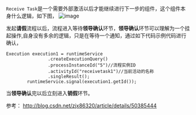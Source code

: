 `Receive Task`是一个需要外部激活以后才能继续进行下一步的组件，这个组件本身什么逻辑，如下图，
![image](http://static.xiaoqiangge.com/image/4c6b8ff7-f2de-4f62-8e4c-334fbd664c35.png)

发起**请假**流程以后，流程进入等待**领导确认**环节，**领导确认**环节可以理解为一个挂起操作,自身没有多余的逻辑，只是在等待一个通知，通过如下代码示例代码进行确认，
```
Execution execution1 = runtimeService
                .createExecutionQuery()  
                .processInstanceId("5")//流程实例ID  
                .activityId("receivetask1")//当前活动的名称  
                .singleResult(); 
		runtimeService.signal(execution1.getId());
```
当**领导确认**完以后立刻进入**销假**环节。

参考：
http://blog.csdn.net/zjx86320/article/details/50385444